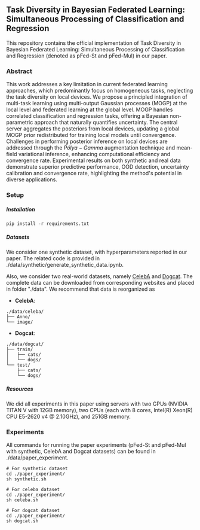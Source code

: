 ## Task Diversity in Bayesian Federated Learning: Simultaneous Processing of Classification and Regression

This repository contains the official implementation of Task Diversity in Bayesian Federated Learning: Simultaneous Processing of Classification and Regression (denoted as pFed-St and pFed-Mul) in our paper. 

### Abstract

This work addresses a key limitation in current federated learning approaches, which predominantly focus on homogeneous tasks, neglecting the task diversity on local devices. We propose a principled integration of multi-task learning using multi-output Gaussian processes (MOGP) at the local level and federated learning at the global level. MOGP handles correlated classification and regression tasks, offering a Bayesian non-parametric approach that naturally quantifies uncertainty. The central server aggregates the posteriors from local devices, updating a global MOGP prior redistributed for training local models until convergence. Challenges in performing posterior inference on local devices are addressed through the $P\acute{o}lya-Gamma$ augmentation technique and mean-field variational inference, enhancing computational efficiency and convergence rate. Experimental results on both synthetic and real data demonstrate superior predictive performance, OOD detection, uncertainty calibration and convergence rate, highlighting the method's potential in diverse applications. 

### Setup
##### Installation

```
pip install -r requirements.txt
```
##### Datasets
We consider one synthetic dataset, with hyperparameters reported in our paper. The related code is provided in ./data/synthetic/generate_synthetic_data.ipynb.


Also, we consider two real-world datasets, namely [CelebA](http://mmlab.ie.cuhk.edu.hk/projects/CelebA.html) and [Dogcat](https://www.kaggle.com/datasets/tongpython/cat-and-dog). The complete data can be downloaded from corresponding websites and placed in folder "./data". We recommend that data is reorganized as

- **CelebA**: 
``` 
./data/celeba/
├── Anno/
└── image/
```
- **Dogcat**:
```
./data/dogcat/
├── train/
│   ├── cats/
│   └── dogs/
└── test/
    ├── cats/
    └── dogs/
```
##### Resources
We did all experiments in this paper using servers with two GPUs (NVIDIA TITAN V with 12GB memory), two CPUs (each with 8 cores, Intel(R) Xeon(R) CPU E5-2620 v4 @ 2.10GHz), and 251GB memory.

### Experiments

All commands for running the paper experiments (pFed-St and pFed-Mul with synthetic, CelebA and Dogcat datasets) can be found in ./data/paper_experiment. 
```
# For synthetic dataset
cd ./paper_experiment/
sh synthetic.sh

# For celeba dataset
cd ./paper_experiment/
sh celeba.sh

# For dogcat dataset
cd ./paper_experiment/
sh dogcat.sh
```

